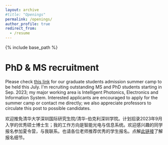 ```yaml
---
layout: archive
#title: "Openings"
permalink: /openings/
author_profile: true
redirect_from:
  - /resume
---
```


{% include base_path %}

# PhD & MS recruitment
Please check [this link](https://www.tbsi.edu.cn/2022/0530/c3680a54039/page.htm) for our graduate students admission summer camp to be held this July. I'm recruiting outstanding MS and PhD students starting in Sep. 2023; my major working area is Intelligent Photonics, Electronics and Information System. Interested applicants are encouraged to apply for the summer camp or contact me directly; we also appreciate professors to circulate this post to possible candidates. 

欢迎推免清华大学深圳国际研究生院/清华-伯克利深圳学院。计划招录2023年9月入学的优秀硕士博士生；我的工作方向是智能光电与信息系统。欢迎感兴趣的同学报名参加夏令营，与我联系。也请各位老师推荐优秀的学生报名。点解[此链接](https://www.tbsi.edu.cn/2022/0530/c3680a54039/page.htm)了解报名细节。

<!-- Publications
======
  <ul>{% for post in site.publications %}
    {% include archive-single-cv.html %}
  {% endfor %}</ul>
  
Talks
======

  
Teaching
======
  <ul>{% for post in site.teaching %}
    {% include archive-single-cv.html %}
  {% endfor %}</ul>
  
Service and membership
====== -->

